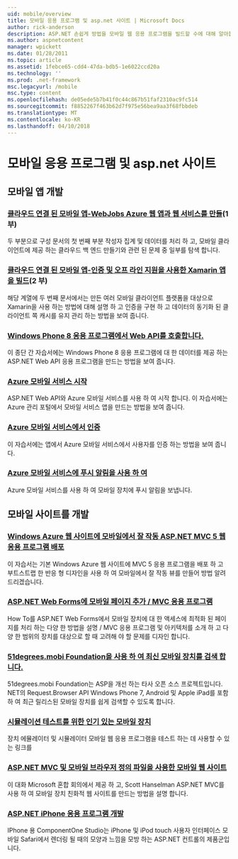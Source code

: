 ```yaml
---
uid: mobile/overview
title: 모바일 응용 프로그램 및 asp.net 사이트 | Microsoft Docs
author: rick-anderson
description: ASP.NET 손쉽게 방법을 모바일 웹 응용 프로그램을 빌드할 수에 대해 알아봅니다
ms.author: aspnetcontent
manager: wpickett
ms.date: 01/28/2011
ms.topic: article
ms.assetid: 1febce65-cdd4-47da-bdb5-1e6022ccd20a
ms.technology: ''
ms.prod: .net-framework
msc.legacyurl: /mobile
msc.type: content
ms.openlocfilehash: de05ede5b7b41f0c44c867b51faf2310ac9fc514
ms.sourcegitcommit: f8852267f463b62d7f975e56bea9aa3f68fbbdeb
ms.translationtype: MT
ms.contentlocale: ko-KR
ms.lasthandoff: 04/10/2018
---
```

<a name="mobile-apps--sites-with-aspnet"></a>모바일 응용 프로그램 및 asp.net 사이트
====================
## <a name="develop-mobile-apps"></a>모바일 앱 개발


### <a name="cloud-connected-mobile-apps---create-a-web-service-with-azure-web-apps-and-webjobshttpsmsdnmicrosoftcommagazinemt185572part-1"></a>[클라우드 연결 된 모바일 앱-WebJobs Azure 웹 앱과 웹 서비스를 만들](https://msdn.microsoft.com/magazine/mt185572)(1 부)

두 부분으로 구성 문서의 첫 번째 부분 작성자 집계 및 데이터를 처리 하 고, 모바일 클라이언트에 제공 하는 클라우드 백 엔드 만들기와 관련 된 문제 중 일부를 탐색 합니다.


### <a name="cloud-connected-mobile-apps---build-a-xamarin-app-with-authentication-and-offline-supporthttpsmsdnmicrosoftcommagazinemt422581aspxpart-2"></a>[클라우드 연결 된 모바일 앱-인증 및 오프 라인 지원을 사용한 Xamarin 앱을 빌드](https://msdn.microsoft.com/magazine/mt422581.aspx)(2 부)

해당 계열에 두 번째 문서에서는 만든 여러 모바일 클라이언트 플랫폼을 대상으로 Xamarin을 사용 하는 방법에 대해 설명 하 고 인증을 구현 하 고 데이터의 동기화 된 클라이언트 쪽 캐시를 유지 관리 하는 방법을 보여 줍니다.


### <a name="calling-web-api-from-a-windows-phone-8-applicationweb-apioverviewmobile-clientscalling-web-api-from-a-windows-phone-8-applicationmd"></a>[Windows Phone 8 응용 프로그램에서 Web API를 호출합니다.](../web-api/overview/mobile-clients/calling-web-api-from-a-windows-phone-8-application.md)

이 종단 간 자습서에는 Windows Phone 8 응용 프로그램에 대 한 데이터를 제공 하는 ASP.NET Web API 응용 프로그램을 만드는 방법을 보여 줍니다.


### <a name="get-started-with-azure-mobile-serviceshttpsazuremicrosoftcomdocumentationarticlesmobile-services-dotnet-backend-windows-store-dotnet-get-startedwtmcidzumoaspnet"></a>[Azure 모바일 서비스 시작](https://azure.microsoft.com/documentation/articles/mobile-services-dotnet-backend-windows-store-dotnet-get-started?WT.mc_id=zumo_aspnet)

ASP.NET Web API와 Azure 모바일 서비스를 사용 하 여 시작 합니다. 이 자습서에는 Azure 관리 포털에서 모바일 서비스 앱을 만드는 방법을 보여 줍니다.


### <a name="authentication-in-azure-mobile-serviceshttpsazuremicrosoftcomdocumentationarticlesmobile-services-dotnet-backend-windows-store-dotnet-get-started-userswtmcidzumoaspnet"></a>[Azure 모바일 서비스에서 인증](https://azure.microsoft.com/documentation/articles/mobile-services-dotnet-backend-windows-store-dotnet-get-started-users/?WT.mc_id=zumo_aspnet)

이 자습서에는 앱에서 Azure 모바일 서비스에서 사용자를 인증 하는 방법을 보여 줍니다.


### <a name="using-push-notifications-in-azure-mobile-serviceshttpsazuremicrosoftcomdocumentationarticlesmobile-services-dotnet-backend-windows-store-dotnet-get-started-pushwtmcidzumoaspnet"></a>[Azure 모바일 서비스에 푸시 알림을 사용 하 여](https://azure.microsoft.com/documentation/articles/mobile-services-dotnet-backend-windows-store-dotnet-get-started-push/?WT.mc_id=zumo_aspnet)

Azure 모바일 서비스를 사용 하 여 모바일 장치에 푸시 알림을 보냅니다.


## <a name="develop-mobile-sites"></a>모바일 사이트를 개발


### <a name="deploy-an-mobile-friendly-aspnet-mvc-5-web-application-on-windows-azure-web-siteshttpsdocsmicrosoftcomazureapp-service-webweb-sites-dotnet-deploy-aspnet-mvc-mobile-app"></a>[Windows Azure 웹 사이트에 모바일에서 잘 작동 ASP.NET MVC 5 웹 응용 프로그램 배포](https://docs.microsoft.com/azure/app-service-web/web-sites-dotnet-deploy-aspnet-mvc-mobile-app)

이 자습서는 기본 Windows Azure 웹 사이트에 MVC 5 응용 프로그램을 배포 하 고 부트스트랩 한 반응 형 디자인을 사용 하 여 모바일에서 잘 작동 뷰를 만들어 방법 알려 드리겠습니다.


### <a name="add-mobile-pages-to-your-aspnet-web-forms--mvc-applicationwhitepapersadd-mobile-pages-to-your-aspnet-web-forms-mvc-applicationmd"></a>[ASP.NET Web Forms에 모바일 페이지 추가 / MVC 응용 프로그램](../whitepapers/add-mobile-pages-to-your-aspnet-web-forms-mvc-application.md)

How To를 ASP.NET Web Forms에서 모바일 장치에 대 한 액세스에 최적화 된 페이지를 처리 하는 다양 한 방법을 설명 / MVC 응용 프로그램 및 아키텍처를 소개 하 고 다양 한 범위의 장치를 대상으로 할 때 고려해 야 할 문제를 디자인 합니다.


### <a name="detect-the-latest-mobile-devices-using-51degreesmobi-foundationhttpsgithubcom51degreesdotnet-device-detection"></a>[51degrees.mobi Foundation을 사용 하 여 최신 모바일 장치를 검색 합니다.](https://github.com/51Degrees/dotNET-Device-Detection)

51degrees.mobi Foundation는 ASP을 개선 하는 타사 오픈 소스 프로젝트입니다. NET의 Request.Browser API Windows Phone 7, Android 및 Apple iPad를 포함 하 여 최근 릴리스된 모바일 장치를 쉽게 검색할 수 있도록 합니다.


### <a name="simulate-popular-mobile-devices-for-testingdevice-simulatorsmd"></a>[시뮬레이션 테스트를 위한 인기 있는 모바일 장치](device-simulators.md)

장치 에뮬레이터 및 시뮬레이터 모바일 웹 응용 프로그램을 테스트 하는 데 사용할 수 있는 링크를


### <a name="mobile-web-sites-with-aspnet-mvc-and-the-mobile-browser-definition-filehttpwwwhanselmancomblogmixmobilewebsiteswithaspnetmvcandthemobilebrowserdefinitionfileaspx"></a>[ASP.NET MVC 및 모바일 브라우저 정의 파일을 사용한 모바일 웹 사이트](http://www.hanselman.com/blog/MixMobileWebSitesWithASPNETMVCAndTheMobileBrowserDefinitionFile.aspx)

이 대화 Microsoft 혼합 회의에서 제공 하 고, Scott Hanselman ASP.NET MVC를 사용 하 여 모바일 장치 친화적 웹 사이트를 만드는 방법을 설명 합니다.


### <a name="develop-iphone-applications-with-aspnethttplabscomponentonecomiphone"></a>[ASP.NET iPhone 응용 프로그램 개발](http://labs.componentone.com/iPhone/)

IPhone 용 ComponentOne Studio는 iPhone 및 iPod touch 사용자 인터페이스 모바일 Safari에서 렌더링 될 때의 모양과 느낌을 모방 하는 ASP.NET 컨트롤의 제품군입니다.
